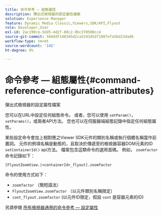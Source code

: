 ```yaml
---
title: 命令參考 — 組態屬性
description: 彈出式檢視器的設定屬性檔案
solution: Experience Manager
feature: Dynamic Media Classic,Viewers,SDK/API,Flyout
role: Developer,User
exl-id: 2ac199ce-5dd5-4d2f-80c2-9bc370500cc4
source-git-commit: 50dddf148345d2ca5243d5d7108fefa56d23dad6
workflow-type: tm+mt
source-wordcount: '142'
ht-degree: 0%

---
```


# 命令參考 — 組態屬性{#command-reference-configuration-attributes}

彈出式檢視器的設定屬性檔案

您可以在URL中設定任何組態命令。 或者，您可以使用 `setParam()`， `setParams()`，或兩者API方法。 您也可以在伺服器端組態記錄中指定任何組態屬性。

某些設定命令會加上相對應之Viewer SDK元件的類別名稱或執行個體名稱當作前置詞。 元件的例項名稱是動態的，且取決於傳遞至的檢視器容器DOM元素的ID `setContainerId()` api方法。 檔案包含這類命令的選用首碼。 例如， `zoomfactor` 命令記錄如下：

`[FlyoutZoomView.|<containerId>_flyout].zoomfactor`

命令的使用方式如下：

* `zoomfactor` （簡短語法）
* `FlyoutZoomView.zoomfactor` （以元件類別名稱限定）
* `cont_flyout.zoomfactor` (以元件ID限定，假設 `cont` 是容器元素的ID)

另請參閱 [所有檢視器通用的命令參考 — 設定屬性](../../../r-html5-viewer-20-cmdref-configattrib/r-html5-viewer-20-cmdref-configattrib.md#concept-850e0f2c49b949deb7cfbfd330d329bd)
